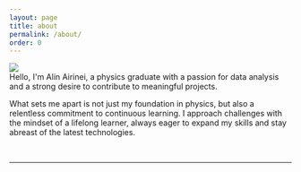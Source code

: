 ```yaml
---
layout: page
title: about
permalink: /about/
order: 0
---
```


<img class="col one right" src="/img/prof_pic.jpg">

<br/>
Hello, I'm Alin Airinei, a physics graduate with a passion for data analysis and a strong desire to contribute to meaningful projects.

What sets me apart is not just my foundation in physics, but also a relentless commitment to continuous learning. I approach challenges with the mindset of a lifelong learner, always eager to expand my skills and stay abreast of the latest technologies.


<br/>
<hr/>
<br/>
<span class="contacticon center">
	<a href="mailto:alin.airinei924@gmail.com"><i class="fa fa-envelope"></i></a>
	<a href="https://github.com/Al-1n" target="_blank"><i class="fa fa-github"></i></a>
	<a href="https://www.linkedin.com/in/alin-airinei/" target="_blank"><i class="fa fa-linkedin"></i></a>	
</span>



